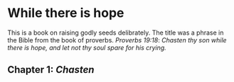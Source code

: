 # **While there is hope**
This is a book on raising godly seeds delibrately.
The title was a phrase in the Bible from the book of proverbs.
 *Proverbs 19:18*:
 *Chasten thy son while there is hope, and let not thy soul spare for his crying.*

## Chapter 1: *Chasten*